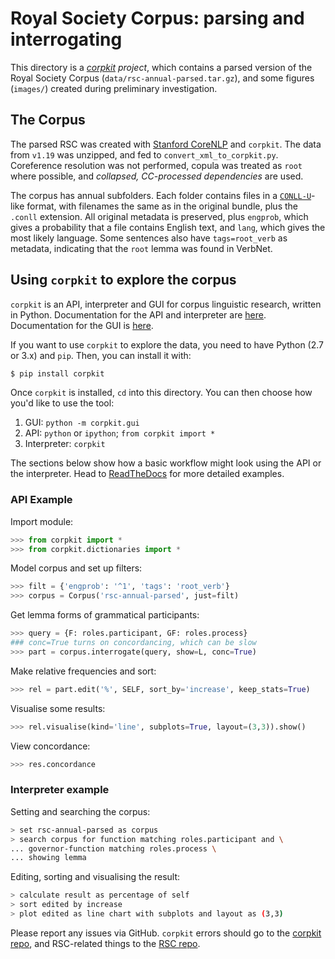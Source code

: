 # Royal Society Corpus: parsing and interrogating

This directory is a *[corpkit](https://www.github.com/interrogator/corpkit) project*, which contains a parsed version of the Royal Society Corpus (`data/rsc-annual-parsed.tar.gz`), and some figures (`images/`) created during preliminary investigation.

## The Corpus

The parsed RSC was created with [Stanford CoreNLP](http://stanfordnlp.github.io/CoreNLP/) and `corpkit`. The data from `v1.19` was unzipped, and fed to `convert_xml_to_corpkit.py`. Coreference resolution was not performed, copula was treated as `root` where possible, and *collapsed, CC-processed dependencies* are used.

The corpus has annual subfolders. Each folder contains files in a [`CONLL-U`](http://universaldependencies.org/format.html)-like format, with filenames the same as in the original bundle, plus the `.conll` extension. All original metadata is preserved, plus `engprob`, which gives a probability that a file contains English text, and `lang`, which gives the most likely language. Some sentences also have `tags=root_verb` as metadata, indicating that the `root` lemma was found in VerbNet.

## Using `corpkit` to explore the corpus

`corpkit` is an API, interpreter and GUI for corpus linguistic research, written in Python. Documentation for the API and interpreter are [here](http://corpkit.readthedocs.io). Documentation for the GUI is [here](http://interrogator.github.io/corpkit/).

If you want to use `corpkit` to explore the data, you need to have Python (2.7 or 3.x) and `pip`. Then, you can install it with:

```bash
$ pip install corpkit
```

Once `corpkit` is installed, `cd` into this directory. You can then choose how you'd like to use the tool:

1. GUI: `python -m corpkit.gui`
2. API: `python` or `ipython`; `from corpkit import *`
3. Interpreter: `corpkit`

The sections below show how a basic workflow might look using the API or the interpreter. Head to [ReadTheDocs](http://corpkit.readthedocs.io/en/latest/) for more detailed examples.

### API Example

Import module:

```python
>>> from corpkit import *
>>> from corpkit.dictionaries import *
```

Model corpus and set up filters:

```python
>>> filt = {'engprob': '^1', 'tags': 'root_verb'}
>>> corpus = Corpus('rsc-annual-parsed', just=filt)
```

Get lemma forms of grammatical participants:

```python
>>> query = {F: roles.participant, GF: roles.process}
### conc=True turns on concordancing, which can be slow
>>> part = corpus.interrogate(query, show=L, conc=True)
```

Make relative frequencies and sort: 

```python
>>> rel = part.edit('%', SELF, sort_by='increase', keep_stats=True)
```

Visualise some results:

```python
>>> rel.visualise(kind='line', subplots=True, layout=(3,3)).show()
```

View concordance:

```python
>>> res.concordance
```

### Interpreter example

Setting and searching the corpus:

```bash
> set rsc-annual-parsed as corpus
> search corpus for function matching roles.participant and \
... governor-function matching roles.process \
... showing lemma
```

Editing, sorting and visualising the result:

```bash
> calculate result as percentage of self
> sort edited by increase
> plot edited as line chart with subplots and layout as (3,3)
```

Please report any issues via GitHub. `corpkit` errors should go to the [corpkit repo](https://www.github.com/interrogator/corpkit), and RSC-related things to the [RSC repo](https://www.github.com/interrogator/rsc).
